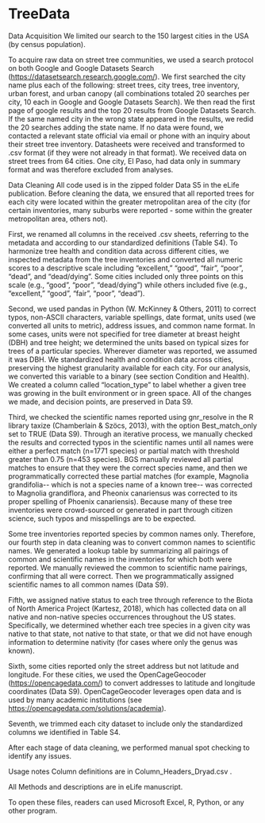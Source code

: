 # TreeData
Data Acquisition
We limited our search to the 150 largest cities in the USA (by census population). 

To acquire raw data on street tree communities, we used a search protocol on both Google and Google Datasets Search (https://datasetsearch.research.google.com/). We first searched the city name plus each of the following: street trees, city trees, tree inventory, urban forest, and urban canopy (all combinations totaled 20 searches per city, 10 each in Google and Google Datasets Search). We then read the first page of google results and the top 20 results from Google Datasets Search. If the same named city in the wrong state appeared in the results, we redid the 20 searches adding the state name. If no data were found, we contacted a relevant state official via email or phone with an inquiry about their street tree inventory. Datasheets were received and transformed to .csv format (if they were not already in that format). We received data on street trees from 64 cities. One city, El Paso, had data only in summary format and was therefore excluded from analyses.


 

Data Cleaning
All code used is in the zipped folder Data S5 in the eLife publication. Before cleaning the data, we ensured that all reported trees for each city were located within the greater metropolitan area of the city (for certain inventories, many suburbs were reported - some within the greater metropolitan area, others not). 

First, we renamed all columns in the received .csv sheets, referring to the metadata and according to our standardized definitions (Table S4). To harmonize tree health and condition data across different cities, we inspected metadata from the tree inventories and converted all numeric scores to a descriptive scale including “excellent,” “good”, “fair”, “poor”, “dead”, and “dead/dying”. Some cities included only three points on this scale (e.g., “good”, “poor”, “dead/dying”) while others included five (e.g., “excellent,” “good”, “fair”, “poor”, “dead”).

Second, we used pandas in Python (W. McKinney & Others, 2011) to correct typos, non-ASCII characters, variable spellings, date format, units used (we converted all units to metric), address issues, and common name format. In some cases, units were not specified for tree diameter at breast height (DBH) and tree height; we determined the units based on typical sizes for trees of a particular species. Wherever diameter was reported, we assumed it was DBH. We standardized health and condition data across cities, preserving the highest granularity available for each city. For our analysis, we converted this variable to a binary (see section Condition and Health). We created a column called “location_type” to label whether a given tree was growing in the built environment or in green space. All of the changes we made, and decision points, are preserved in Data S9. 

Third, we checked the scientific names reported using gnr_resolve in the R library taxize (Chamberlain & Szöcs, 2013), with the option Best_match_only set to TRUE (Data S9). Through an iterative process, we manually checked the results and corrected typos in the scientific names until all names were either a perfect match (n=1771 species) or partial match with threshold greater than 0.75 (n=453 species). BGS manually reviewed all partial matches to ensure that they were the correct species name, and then we programmatically corrected these partial matches (for example, Magnolia grandifolia-- which is not a species name of a known tree-- was corrected to Magnolia grandiflora, and Pheonix canariensus was corrected to its proper spelling of Phoenix canariensis). Because many of these tree inventories were crowd-sourced or generated in part through citizen science, such typos and misspellings are to be expected. 

Some tree inventories reported species by common names only. Therefore, our fourth step in data cleaning was to convert common names to scientific names. We generated a lookup table by summarizing all pairings of common and scientific names in the inventories for which both were reported. We manually reviewed the common to scientific name pairings, confirming that all were correct. Then we programmatically assigned scientific names to all common names (Data S9). 

Fifth, we assigned native status to each tree through reference to the Biota of North America Project (Kartesz, 2018), which has collected data on all native and non-native species occurrences throughout the US states. Specifically, we determined whether each tree species in a given city was native to that state, not native to that state, or that we did not have enough information to determine nativity (for cases where only the genus was known).

Sixth, some cities reported only the street address but not latitude and longitude. For these cities, we used the OpenCageGeocoder (https://opencagedata.com/) to convert addresses to latitude and longitude coordinates (Data S9). OpenCageGeocoder leverages open data and is used by many academic institutions (see https://opencagedata.com/solutions/academia).

Seventh, we trimmed each city dataset to include only the standardized columns we identified in Table S4.

After each stage of data cleaning, we performed manual spot checking to identify any issues.

Usage notes
Column definitions are in Column_Headers_Dryad.csv .

All Methods and descriptions are in eLife manuscript.

To open these files, readers can used Microsoft Excel, R, Python, or any other program.


